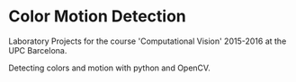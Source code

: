 # Color Motion Detection

Laboratory Projects for the course 'Computational Vision' 2015-2016 at the UPC Barcelona.

Detecting colors and motion with python and OpenCV. 
